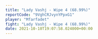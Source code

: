 ```yaml
---
title: "Lady Vashj - Wipe 4 (68.99%)"
reportCode: "9VghCRJvynYPpxG1"
player: "Mfarfadet"
fight: "Lady Vashj - Wipe 4 (68.99%)"
date: 2021-10-10T19:07:58.024000+00:00
---
```

